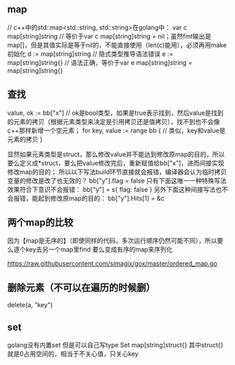 ## map
// c++中的std::map<std::string, std::string>在golang中：
var c map[string]string  // 等价于var c map[string]string = nil；虽然fmt输出是map[]，但是其值实际是等于nil的，不能直接使用（len(c)能用），必须再用make初始化
d := map[string]string  // 隐式类型推导语法错误
e := map[string]string{}  // 语法正确，等价于var e map[string]string = map[string]string{}

## 查找
value, ok := bb["x"]  // ok是bool类型，如果是true表示找到，然后value是找到的元素的拷贝（根据元素类型来决定是引用拷贝还是值拷贝），找不到也不会像c++那样新增一个空元素；
for key, value := range bb {  // 类似，key和value是元素的拷贝
}

显然如果元素类型是struct，那么修改value并不能达到修改原map的目的，所以要么定义成*struct，要么把value修改完后，重新赋值给bb["x"]，进而间接实现修改map的目的；
所以以下写法build环节直接就会报错，编译器会认为临时拷贝变量的修改是改了也无效的？
bb["y"].flag = false
只有下面这唯一一种特殊写法效果符合下意识不会报错：
bb["y"] = s{
  flag: false
}
另外下面这种间接写法也不会报错，能起到修改原map的目的：
bb["y"].Hits[1] = &c

## 两个map的比较
因为【map是无序的】（即使同样的代码，多次运行顺序仍然可能不同），所以要么逐个key去另一个map里find
要么变成有序的map来序列化

https://raw.githubusercontent.com/simagix/gox/master/ordered_map.go


## 删除元素（不可以在遍历的时候删）
delete(a, "key")

## set
golang没有内置set
但是可以自己写type Set map[string]struct{}
其中struct{}就是0占用空间的，相当于不关心值，只关心key